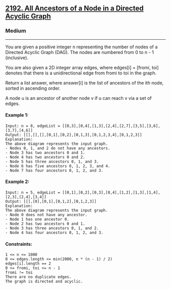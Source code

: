 [2192. All Ancestors of a Node in a Directed Acyclic Graph](https://leetcode.com/problems/all-ancestors-of-a-node-in-a-directed-acyclic-graph/?envType=daily-question&envId=2024-06-29)
---------------------------------------------------------------------------------------------------------------------------------------------

### Medium
---------------------------------------------------------------------------------------------------------------------------------------------

You are given a positive integer n representing the number of nodes of a Directed Acyclic Graph (DAG). The nodes are numbered from 0 to n - 1 (inclusive).

You are also given a 2D integer array edges, where edges[i] = [fromi, toi] denotes that there is a unidirectional edge from fromi to toi in the graph.

Return a list answer, where answer[i] is the list of ancestors of the ith node, sorted in ascending order.

A node u is an ancestor of another node v if u can reach v via a set of edges.

#### Example 1:
```
Input: n = 8, edgeList = [[0,3],[0,4],[1,3],[2,4],[2,7],[3,5],[3,6],[3,7],[4,6]]
Output: [[],[],[],[0,1],[0,2],[0,1,3],[0,1,2,3,4],[0,1,2,3]]
Explanation:
The above diagram represents the input graph.
- Nodes 0, 1, and 2 do not have any ancestors.
- Node 3 has two ancestors 0 and 1.
- Node 4 has two ancestors 0 and 2.
- Node 5 has three ancestors 0, 1, and 3.
- Node 6 has five ancestors 0, 1, 2, 3, and 4.
- Node 7 has four ancestors 0, 1, 2, and 3.
```
#### Example 2:
```
Input: n = 5, edgeList = [[0,1],[0,2],[0,3],[0,4],[1,2],[1,3],[1,4],[2,3],[2,4],[3,4]]
Output: [[],[0],[0,1],[0,1,2],[0,1,2,3]]
Explanation:
The above diagram represents the input graph.
- Node 0 does not have any ancestor.
- Node 1 has one ancestor 0.
- Node 2 has two ancestors 0 and 1.
- Node 3 has three ancestors 0, 1, and 2.
- Node 4 has four ancestors 0, 1, 2, and 3.
```
#### Constraints:
```
1 <= n <= 1000
0 <= edges.length <= min(2000, n * (n - 1) / 2)
edges[i].length == 2
0 <= fromi, toi <= n - 1
fromi != toi
There are no duplicate edges.
The graph is directed and acyclic.
```
